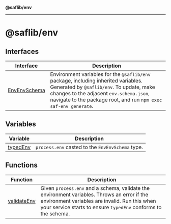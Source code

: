 **@saflib/env**

---

# @saflib/env

## Interfaces

| Interface                                  | Description                                                                                                                                                                                                                                   |
| ------------------------------------------ | --------------------------------------------------------------------------------------------------------------------------------------------------------------------------------------------------------------------------------------------- |
| [EnvEnvSchema](interfaces/EnvEnvSchema.md) | Environment variables for the `@saflib/env` package, including inherited variables. Generated by `@saflib/env`. To update, make changes to the adjacent `env.schema.json`, navigate to the package root, and run `npm exec saf-env generate`. |

## Variables

| Variable                          | Description                                      |
| --------------------------------- | ------------------------------------------------ |
| [typedEnv](variables/typedEnv.md) | `process.env` casted to the `EnvEnvSchema` type. |

## Functions

| Function                                | Description                                                                                                                                                                                                    |
| --------------------------------------- | -------------------------------------------------------------------------------------------------------------------------------------------------------------------------------------------------------------- |
| [validateEnv](functions/validateEnv.md) | Given `process.env` and a schema, validate the environment variables. Throws an error if the environment variables are invalid. Run this when your service starts to ensure `typedEnv` conforms to the schema. |
